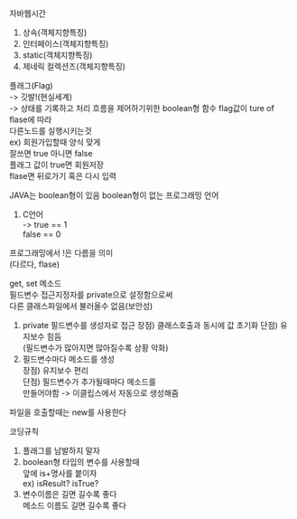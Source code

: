 자바웹시간
1. 상속(객체지향특징)
2. 인터페이스(객체지향특징)
3. static(객체지향특징)
4. 제네릭 컬렉션즈(객체지향특징)

플래그(Flag)  
-> 깃발!(현실세계)  
-> 상태를 기록하고 처리 흐름을 제어하기위한
boolean형 함수
flag값이 ture of flase에 따라  
다른노드를 실행시키는것  
ex) 회원가입할때 양식 맞게  
  잘쓰면 true 아니면 false  
  플래그 값이 true면 회원저장  
 flase면 뒤로가기 혹은 다시 입력

JAVA는 boolean형이 있음
boolean형이 없는 프로그래밍 언어
1. C언어  
-> true == 1  
   false == 0

프로그래밍에서 !은 다름을 의미  
(다르다, flase)

get, set 메소드  
필드변수 접근지정자를 private으로 설정함으로써  
다른 클래스파일에서 불러올수 없음(보안성)

1. private 필드변수를 생성자로 접근
    장점) 클래스호출과 동시에 값 초기화
    단점) 유지보수 힘듬   
    (필드변수가 많아지면 많아질수록 상황 악화)
2. 필드변수마다 메소드를 생성  
    장점) 유지보수 편리  
    단점) 필드변수가 추가될때마다 메소드를  
    만들어야함
    -> 이클립스에서 자동으로 생성해줌

파일을 호출할때는 new를 사용한다

코딩규칙   
1. 플래그를 남발하지 말자  
2. boolean형 타입의 변수를 사용할때  
앞에 is+명사를 붙이자  
ex) isResult?  isTrue?
3. 변수이름은 길면 길수록 좋다  
   메소드 이름도 길면 길수록 좋다
